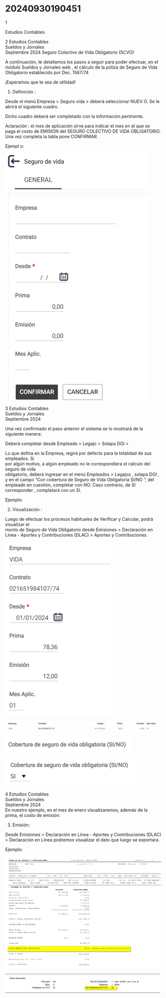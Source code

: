 # 20240930190451

 1 
 
  
Estudios Contables  


 
 
 
 2 Estudios Contables  
Sueldos y Jornales  
Septiembre  2024  Seguro Colectivo de Vida Obligatorio (SCVO)  
 
A continuación,  te detallamos los pasos a seguir para poder efectuar, en el módulo 
Sueldos y Jornales  web , el cálculo de la póliza de Seguro de Vida Obligatorio establecido 
por Dec. 1567/74  
 
¡Esperamos que te sea de utilidad!  
 
 
1. Definición : 
 
Desde el menú Empresa > Seguro vida  > deberá seleccionar  NUEV O. Se le abrirá el 
siguiente cuadro.  
 
 
 
 
Dicho cuadro deberá ser completado con la información pertinente.  
 
Aclaración : el mes de aplicación sirve para indicar el mes en el que se paga el costo de 
EMISION del SEGURO COLECTIVO DE VIDA OBLIGATORIO.  
Una vez completa la tabla pone CONFIRMAR . 
 
Ejempl o: 


![Image 1 from page 1](images/image_1_1.png)

 
 
 
 3 Estudios Contables  
Sueldos y Jornales  
Septiembre  2024   
 
Una vez confirmado el paso anterior el sistema se lo mostrará de la siguiente manera:  
 
 
 
 
Deberá completar desde Empleado  > Legajo > Solapa DGI >  
 
 
 
Lo que defina en la Empresa, regirá por defecto para la totalidad de sus empleados. Si  
por algún motivo, a algún empleado no le correspondiera el cálculo del seguro de vida  
obligatorio, deberá ingresar en el menú Empleados > Legajos , solapa DGI , y en el  campo 
“Con cobertura de Seguro de Vida Obligatoria SI/NO ”, del empleado en  cuestión, 
completar con NO. Caso contrario, de SI corresponder , completará con un SI. 
 
Ejemplo:  
 
 
 
2. Visualización : 
 
Luego de efectuar los procesos habituales de Verificar y Calcular, podrá visualizar el  
monto de Seguro de Vida Obligatorio desde Emisiones >  Declaración en Línea - Aportes 
y Contribuciones (DLAC) > Aportes y Contribuciones.  


![Image 1 from page 2](images/image_2_1.png)

![Image 2 from page 2](images/image_2_2.png)

![Image 3 from page 2](images/image_2_3.png)

![Image 4 from page 2](images/image_2_4.png)

 
 
 
 4 Estudios Contables  
Sueldos y Jornales  
Septiembre  2024   
En nuestro ejemplo, en el mes de enero  visualizaremos, además de la prima, el costo  de 
emisión:  
 
 
3. Emisión:  
 
Desde Emisiones >  Declaración en Línea - Aportes y Contribuciones (DLAC) > 
Declaración en Línea  podremos visualizar el dato que luego se exportara.  
 
Ejemplo:  
 
 
 
 
 
 
 
 
 
 


![Image 1 from page 3](images/image_3_1.png)

![Image 2 from page 3](images/image_3_2.png)


